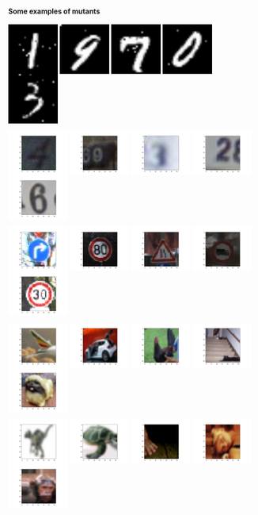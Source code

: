 #### Some examples of mutants

<img align="center" src="mnist_1.png" width="100"> <img align="center" src="mnist_2.png" width="100"> <img align="center" src="mnist_3.png" width="100"> <img align="center" src="mnist_4.png" width="100"> <img align="center" src="mnist_5.png" width="100">

<img align="center" src="svhn_1.png" width="120"> <img align="center" src="svhn_2.png" width="120"> <img align="center" src="svhn_3.png" width="120"> <img align="center" src="svhn_4.png" width="120"> <img align="center" src="svhn_5.png" width="120">

<img align="center" src="traffic_1.png" width="120"> <img align="center" src="traffic_2.png" width="120"> <img align="center" src="traffic_3.png" width="120"> <img align="center" src="traffic_4.png" width="120"> <img align="center" src="traffic_5.png" width="120">

<img align="center" src="cifar10_1.png" width="120"> <img align="center" src="cifar10_2.png" width="120"> <img align="center" src="cifar10_3.png" width="120"> <img align="center" src="cifar10_4.png" width="120"> <img align="center" src="cifar10_5.png" width="120">

<img align="center" src="cifar100_1.png" width="120"> <img align="center" src="cifar100_2.png" width="120"> <img align="center" src="cifar100_3.png" width="120"> <img align="center" src="cifar100_4.png" width="120"> <img align="center" src="cifar100_5.png" width="120">
